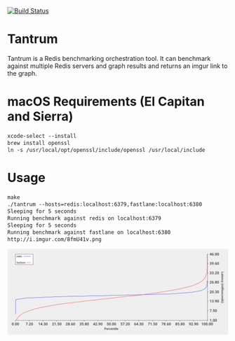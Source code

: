 [![Build Status](https://travis-ci.org/simongui/tantrum.svg?branch=master)](https://travis-ci.org/simongui/tantrum)

# Tantrum
Tantrum is a Redis benchmarking orchestration tool. It can benchmark against multiple Redis servers and graph results and returns an imgur link to the graph.

# macOS Requirements (El Capitan and Sierra)
```
xcode-select --install
brew install openssl
ln -s /usr/local/opt/openssl/include/openssl /usr/local/include
```

# Usage
```
make
./tantrum --hosts=redis:localhost:6379,fastlane:localhost:6380
Sleeping for 5 seconds
Running benchmark against redis on localhost:6379
Sleeping for 5 seconds
Running benchmark against fastlane on localhost:6380
http://i.imgur.com/8fmU41v.png
```

<img src="results.png"/>
